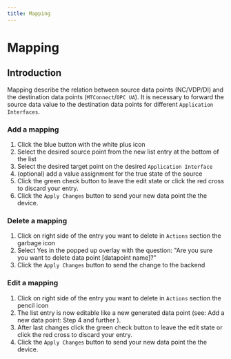 ```yaml
---
title: Mapping
---
```

# Mapping
## Introduction

Mapping describe the relation between source data points (NC/VDP/DI) and the destination data points (`MTConnect`/`OPC UA`). It is necessary to forward the source data value to the destination data points for different `Application Interfaces`.

### Add a mapping

1. Click the blue button with the white plus icon
2. Select the desired source point from the new list entry at the bottom of the list
3. Select the desired target point on the desired `Application Interface`
4. (optional) add a value assignment for the true state of the source
5. Click the green check button to leave the edit state or click the red cross to discard your entry.
6. Click the `Apply Changes` button to send your new data point the the device.

### Delete a mapping
1. Click on right side of the entry you want to delete in `Actions` section the garbage icon
2. Select Yes in the popped up overlay with the question: "Are you sure you want to delete data point [datapoint name]?"
3. Click the `Apply Changes` button to send the change to the backend
### Edit a mapping
1. Click on right side of the entry you want to delete in `Actions` section the pencil icon
2. The list entry is now editable like a new generated data point (see: Add a new data point: Step 4 and further ).
3. After last changes click the green check button to leave the edit state or click the red cross to discard your entry.
4. Click the `Apply Changes` button to send your new data point the the device.

